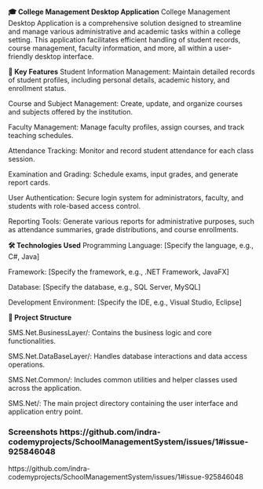 <b>🎓 College Management Desktop Application</b>
College Management Desktop Application is a comprehensive solution designed to streamline and manage various administrative and academic tasks within a college setting. This application facilitates efficient handling of student records, course management, faculty information, and more, all within a user-friendly desktop interface.

<b>🔧 Key Features</b>
Student Information Management: Maintain detailed records of student profiles, including personal details, academic history, and enrollment status.

Course and Subject Management: Create, update, and organize courses and subjects offered by the institution.

Faculty Management: Manage faculty profiles, assign courses, and track teaching schedules.

Attendance Tracking: Monitor and record student attendance for each class session.

Examination and Grading: Schedule exams, input grades, and generate report cards.

User Authentication: Secure login system for administrators, faculty, and students with role-based access control.

Reporting Tools: Generate various reports for administrative purposes, such as attendance summaries, grade distributions, and course enrollments.

<b>🛠️ Technologies Used</b>
Programming Language: [Specify the language, e.g., C#, Java]

Framework: [Specify the framework, e.g., .NET Framework, JavaFX]

Database: [Specify the database, e.g., SQL Server, MySQL]

Development Environment: [Specify the IDE, e.g., Visual Studio, Eclipse]

<b>📂 Project Structure</b>

SMS.Net.BusinessLayer/: Contains the business logic and core functionalities.

SMS.Net.DataBaseLayer/: Handles database interactions and data access operations.

SMS.Net.Common/: Includes common utilities and helper classes used across the application.

SMS.Net/: The main project directory containing the user interface and application entry point.
<h3>Screenshots https://github.com/indra-codemyprojects/SchoolManagementSystem/issues/1#issue-925846048
</h3>
https://github.com/indra-codemyprojects/SchoolManagementSystem/issues/1#issue-925846048
